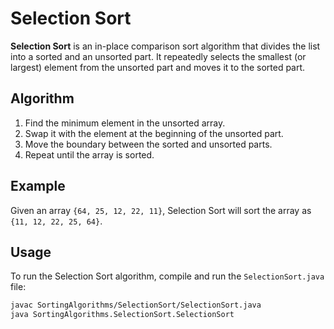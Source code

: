 # Selection Sort

**Selection Sort** is an in-place comparison sort algorithm that divides the list into a sorted and an unsorted part. It repeatedly selects the smallest (or largest) element from the unsorted part and moves it to the sorted part.

## Algorithm

1. Find the minimum element in the unsorted array.
2. Swap it with the element at the beginning of the unsorted part.
3. Move the boundary between the sorted and unsorted parts.
4. Repeat until the array is sorted.

## Example

Given an array `{64, 25, 12, 22, 11}`, Selection Sort will sort the array as `{11, 12, 22, 25, 64}`.

## Usage

To run the Selection Sort algorithm, compile and run the `SelectionSort.java` file:

```bash
javac SortingAlgorithms/SelectionSort/SelectionSort.java
java SortingAlgorithms.SelectionSort.SelectionSort
```